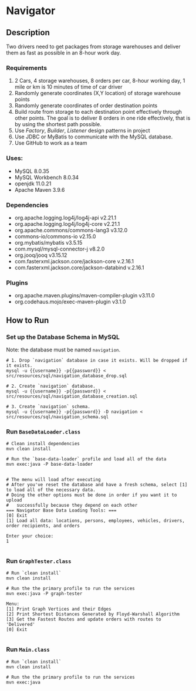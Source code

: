# Navigator

## Description

Two drivers need to get packages from storage warehouses and deliver them as fast as possible in an
8-hour work day.

### Requirements

1. 2 Cars, 4 storage warehouses, 8 orders per car, 8-hour working day, 1 mile or km is 10 minutes of
   time of car driver
2. Randomly generate coordinates (X,Y location) of storage warehouse points
3. Randomly generate coordinates of order destination points
4. Build route from storage to each destination point effectively through other points. The goal is
   to deliver 8 orders in one ride effectively, that is by using the shortest path possible.
5. Use _Factory_, _Builder_, _Listener_ design patterns in project
6. Use JDBC or MyBatis to communicate with the MySQL database.
7. Use GitHub to work as a team

### Uses:

- MySQL 8.0.35
- MySQL Workbench 8.0.34
- openjdk 11.0.21
- Apache Maven 3.9.6

### Dependencies

- org.apache.logging.log4j/log4j-api v2.21.1
- org.apache.logging.log4j/log4j-core v2.21.1
- org.apache.commons/commons-lang3 v3.12.0
- commons-io/commons-io v2.15.0
- org.mybatis/mybatis v3.5.15
- com.mysql/mysql-connector-j v8.2.0
- org.jooq/jooq v3.15.12
- com.fasterxml.jackson.core/jackson-core v.2.16.1
- com.fasterxml.jackson.core/jackson-databind v.2.16.1

### Plugins

- org.apache.maven.plugins/maven-compiler-plugin v3.11.0
- org.codehaus.mojo/exec-maven-plugin v3.1.0

## How to Run

### Set up the Database Schema in MySQL

Note: the database must be named `navigation`.

```shell
# 1. Drop `navigation` database in case it exists. Will be dropped if it exists.
mysql -u {{username}} -p{{password}} < src/resources/sql/navigation_database_drop.sql

# 2. Create `navigation` database.
mysql -u {{username}} -p{{password}} < src/resources/sql/navigation_database_creation.sql

# 3. Create `navigation` schema.
mysql -u {{username}} -p{{password}} -D navigation < src/resources/sql/navigation_schema.sql

```

### Run `BaseDataLoader.class`

```shell
# Clean install dependencies
mvn clean install

# Run the `base-data-loader` profile and load all of the data
mvn exec:java -P base-data-loader


# The menu will load after executing
# After you've reset the database and have a fresh schema, select [1] to load all of the necessary data.
# Doing the other options must be done in order if you want it to upload 
#   successfully because they depend on each other
=== Navigator Base Data Loading Tools: ===
[0] Exit
[1] Load all data: locations, persons, employees, vehicles, drivers, order recipients, and orders

Enter your choice:
1


```

### Run `GraphTester.class`

```shell
# Run `clean install`
mvn clean install

# Run the the primary profile to run the services
mvn exec:java -P graph-tester

Menu:
[1] Print Graph Vertices and their Edges
[2] Print Shortest Distances Generated by Floyd-Warshall Algorithm
[3] Get the Fastest Routes and update orders with routes to 'Delivered'
[0] Exit


```

### Run `Main.class`

```shell
# Run `clean install`
mvn clean install

# Run the the primary profile to run the services
mvn exec:java

```
